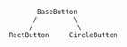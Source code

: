 


                    BaseButton
                   /         \
                  /           \
             RectButton     CircleButton